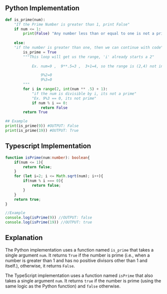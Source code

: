 ## Python Implementation

```python
def is_prime(num):
    "If the Prime Number is greater than 1, print False"
    if num <= 1:
        print(False) "Any number less than or equal to one is not a prime number"
        
    else:
    "if the number is greater than one, then we can continue with code"
        is_prime = True
        """This loop will get us the range, 'i' already starts a 2"
        
            Ex. num=9 ,  9**.5=3 ,  3+1=4, so the range is (2,4) not including 4, so meaning you are just checking 2 & 3 againsnt 9

                9%2=0 
                9%3=0 
        """
        for i in range(2, int(num ** .5) + 1):
            "if the num is divisible by i, its not a prime"
            "Ex. 9%3 == 0, its not prime"
            if num % i == 0:
                return False 
        return True

## Example
print(is_prime(9)) #OUTPUT: False
print(is_prime(19)) #OUTPUT: True
```


## Typescript Implementation
 
```typescript
function isPrime(num:number): boolean{
    if(num <= 1){
        return false;
    }
    for (let i=2; i <= Math.sqrt(num); i++){
        if(num % i === 0){
            return false;
        }
    }
    return true;
}

//Example
console.log(isPrime(9)) //OUTPUT: false
console.log(isPrime(19)) //OUTPUT: true
```

## Explanation

The Python implementation uses a function named `is_prime` that takes a single argument `num`. It returns `True` if the number is prime (i.e., when a number is greater than 1 and has no positive divisors other than 1 and itself.), otherwise, it returns `False`.

The TypeScript implementation uses a function named `isPrime` that also takes a single argument `num`. It returns `true` if the number is prime (using the same logic as the Python function) and `false` otherwise.

